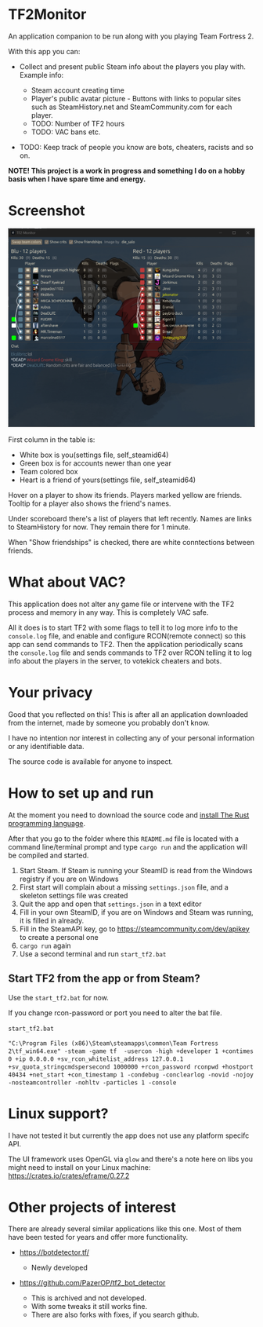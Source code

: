 # TF2Monitor

An application companion to be run along with you playing Team Fortress 2.

With this app you can:

- Collect and present public Steam info about the players you play with. Example info:

  - Steam account creating time
  - Player's public avatar picture - Buttons with links to popular sites such as SteamHistory.net and SteamCommunity.com for each player.
  - TODO: Number of TF2 hours
  - TODO: VAC bans etc.

- TODO: Keep track of people you know are bots, cheaters, racists and so on.

**NOTE! This project is a work in progress and something I do on a hobby basis when I have spare time and energy.**

# Screenshot

![Alt text](/screenshots/TF2Monitor.png?raw=true "TF2Monitor")

First column in the table is:

- White box is you(settings file, self_steamid64)
- Green box is for accounts newer than one year
- Team colored box
- Heart is a friend of yours(settings file, self_steamid64)

Hover on a player to show its friends. Players marked yellow are friends. Tooltip for a player also shows the friend's names.

Under scoreboard there's a list of players that left recently. Names are links to SteamHistory for now. They remain there for 1 minute.

When "Show friendships" is checked, there are white conntections between friends.

# What about VAC?

This application does not alter any game file or intervene with the TF2 process and memory in any way. This is completely VAC safe.

All it does is to start TF2 with some flags to tell it to log more info to the `console.log` file, and enable and configure RCON(remote connect) so this app can send commands to TF2. Then the application periodically scans the `console.log` file and sends commands to TF2 over RCON telling it to log info about the players in the server, to votekick cheaters and bots.

# Your privacy

Good that you reflected on this! This is after all an application downloaded from the internet, made by someone you probably don't know.

I have no intention nor interest in collecting any of your personal information or any identifiable data.

The source code is available for anyone to inspect.

# How to set up and run

At the moment you need to download the source code and [install The Rust programming language](https://www.rust-lang.org/tools/install).

After that you go to the folder where this `README.md` file is located with a command line/terminal prompt and type `cargo run` and the application will be compiled and started.

1. Start Steam. If Steam is running your SteamID is read from the Windows registry if you are on Windows
2. First start will complain about a missing `settings.json` file, and a skeleton settings file was created
3. Quit the app and open that `settings.json` in a text editor
4. Fill in your own SteamID, if you are on Windows and Steam was running, it is filled in already.
5. Fill in the SteamAPI key, go to https://steamcommunity.com/dev/apikey to create a personal one
6. `cargo run` again
7. Use a second terminal and run `start_tf2.bat`

## Start TF2 from the app or from Steam?

Use the `start_tf2.bat` for now.

If you change rcon-password or port you need to alter the bat file.

`start_tf2.bat`

```
"C:\Program Files (x86)\Steam\steamapps\common\Team Fortress 2\tf_win64.exe" -steam -game tf  -usercon -high +developer 1 +contimes 0 +ip 0.0.0.0 +sv_rcon_whitelist_address 127.0.0.1 +sv_quota_stringcmdspersecond 1000000 +rcon_password rconpwd +hostport 40434 +net_start +con_timestamp 1 -condebug -conclearlog -novid -nojoy -nosteamcontroller -nohltv -particles 1 -console
```

# Linux support?

I have not tested it but currently the app does not use any platform specifc API.

The UI framework uses OpenGL via `glow` and there's a note here on libs you might need to install on your Linux machine:
https://crates.io/crates/eframe/0.27.2

# Other projects of interest

There are already several similar applications like this one. Most of them have been tested for years and offer more functionality.

- https://botdetector.tf/

  - Newly developed

- https://github.com/PazerOP/tf2_bot_detector
  - This is archived and not developed.
  - With some tweaks it still works fine.
  - There are also forks with fixes, if you search github.
